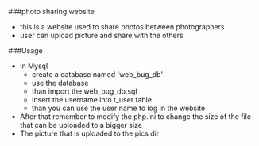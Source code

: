 ###photo sharing website
- this is a website used to share photos between photographers
- user can upload picture and share with the others 

###Usage
- in Mysql
	- create a database named 'web_bug_db'
	- use the database
	- than import the web_bug_db.sql
	- insert the username into t_user table
	- than you can use the user name to log in the website
- After that remember to modify the php.ini to change the size of the file that can be uploaded to a bigger size
- The picture that is uploaded to the pics dir

